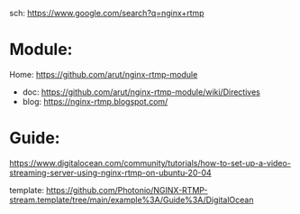 sch: https://www.google.com/search?q=nginx+rtmp

# Module:
Home: https://github.com/arut/nginx-rtmp-module
- doc: https://github.com/arut/nginx-rtmp-module/wiki/Directives
- blog: https://nginx-rtmp.blogspot.com/

# Guide:
https://www.digitalocean.com/community/tutorials/how-to-set-up-a-video-streaming-server-using-nginx-rtmp-on-ubuntu-20-04

template: https://github.com/Photonio/NGINX-RTMP-stream.template/tree/main/example%3A/Guide%3A/DigitalOcean
